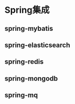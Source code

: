 # Spring集成

## spring-mybatis

## spring-elasticsearch

## spring-redis

## spring-mongodb

## spring-mq
